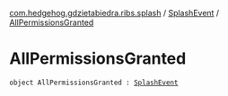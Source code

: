 [com.hedgehog.gdzietabiedra.ribs.splash](../index.md) / [SplashEvent](index.md) / [AllPermissionsGranted](./-all-permissions-granted.md)

# AllPermissionsGranted

`object AllPermissionsGranted : `[`SplashEvent`](index.md)